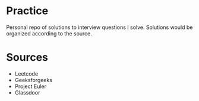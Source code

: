 # Practice
Personal repo of solutions to interview questions I solve. Solutions would be organized according to the source.

# Sources
* Leetcode
* Geeksforgeeks
* Project Euler
* Glassdoor

